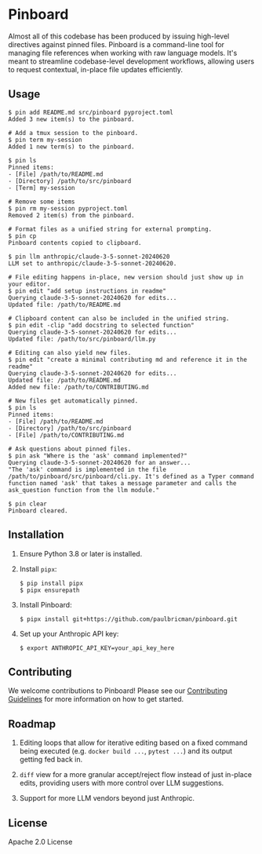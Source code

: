 # Pinboard

Almost all of this codebase has been produced by issuing high-level directives against pinned files. Pinboard is a command-line tool for managing file references when working with raw language models. It's meant to streamline codebase-level development workflows, allowing users to request contextual, in-place file updates efficiently.


## Usage

```
$ pin add README.md src/pinboard pyproject.toml
Added 3 new item(s) to the pinboard.

# Add a tmux session to the pinboard.
$ pin term my-session
Added 1 new term(s) to the pinboard.

$ pin ls
Pinned items:
- [File] /path/to/README.md
- [Directory] /path/to/src/pinboard
- [Term] my-session

# Remove some items
$ pin rm my-session pyproject.toml
Removed 2 item(s) from the pinboard.

# Format files as a unified string for external prompting.
$ pin cp
Pinboard contents copied to clipboard.

$ pin llm anthropic/claude-3-5-sonnet-20240620
LLM set to anthropic/claude-3-5-sonnet-20240620.

# File editing happens in-place, new version should just show up in your editor.
$ pin edit "add setup instructions in readme"
Querying claude-3-5-sonnet-20240620 for edits...
Updated file: /path/to/README.md

# Clipboard content can also be included in the unified string.
$ pin edit -clip "add docstring to selected function"
Querying claude-3-5-sonnet-20240620 for edits...
Updated file: /path/to/src/pinboard/llm.py

# Editing can also yield new files.
$ pin edit "create a minimal contributing md and reference it in the readme"
Querying claude-3-5-sonnet-20240620 for edits...
Updated file: /path/to/README.md
Added new file: /path/to/CONTRIBUTING.md

# New files get automatically pinned.
$ pin ls
Pinned items:
- [File] /path/to/README.md
- [Directory] /path/to/src/pinboard
- [File] /path/to/CONTRIBUTING.md

# Ask questions about pinned files.
$ pin ask "Where is the 'ask' command implemented?"
Querying claude-3-5-sonnet-20240620 for an answer...
"The 'ask' command is implemented in the file /path/to/pinboard/src/pinboard/cli.py. It's defined as a Typer command function named 'ask' that takes a message parameter and calls the ask_question function from the llm module."

$ pin clear
Pinboard cleared.
```

## Installation

1. Ensure Python 3.8 or later is installed.

2. Install `pipx`:
   ```
   $ pip install pipx
   $ pipx ensurepath
   ```

3. Install Pinboard:
   ```
   $ pipx install git+https://github.com/paulbricman/pinboard.git
   ```

4. Set up your Anthropic API key:
   ```
   $ export ANTHROPIC_API_KEY=your_api_key_here
   ```

## Contributing

We welcome contributions to Pinboard! Please see our [Contributing Guidelines](CONTRIBUTING.md) for more information on how to get started.

## Roadmap

1. Editing loops that allow for iterative editing based on a fixed command being executed (e.g. `docker build ...`, `pytest ...`) and its output getting fed back in.

2. `diff` view for a more granular accept/reject flow instead of just in-place edits, providing users with more control over LLM suggestions.

3. Support for more LLM vendors beyond just Anthropic.


## License

Apache 2.0 License